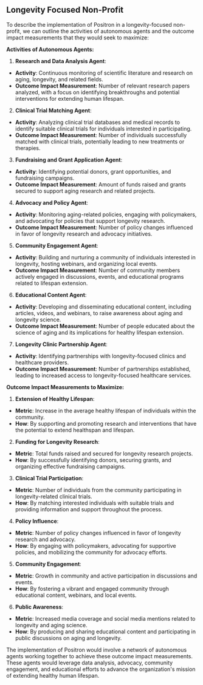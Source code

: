 ## Longevity Focused Non-Profit

To describe the implementation of Positron in a longevity-focused non-profit, we can outline the activities of autonomous agents and the outcome impact measurements that they would seek to maximize:

**Activities of Autonomous Agents:**

1. **Research and Data Analysis Agent**:
- **Activity**: Continuous monitoring of scientific literature and research on aging, longevity, and related fields.
- **Outcome Impact Measurement**: Number of relevant research papers analyzed, with a focus on identifying breakthroughs and potential interventions for extending human lifespan.

2. **Clinical Trial Matching Agent**:
- **Activity**: Analyzing clinical trial databases and medical records to identify suitable clinical trials for individuals interested in participating.
- **Outcome Impact Measurement**: Number of individuals successfully matched with clinical trials, potentially leading to new treatments or therapies.

3. **Fundraising and Grant Application Agent**:
- **Activity**: Identifying potential donors, grant opportunities, and fundraising campaigns.
- **Outcome Impact Measurement**: Amount of funds raised and grants secured to support aging research and related projects.

4. **Advocacy and Policy Agent**:
- **Activity**: Monitoring aging-related policies, engaging with policymakers, and advocating for policies that support longevity research.
- **Outcome Impact Measurement**: Number of policy changes influenced in favor of longevity research and advocacy initiatives.

5. **Community Engagement Agent**:
- **Activity**: Building and nurturing a community of individuals interested in longevity, hosting webinars, and organizing local events.
- **Outcome Impact Measurement**: Number of community members actively engaged in discussions, events, and educational programs related to lifespan extension.

6. **Educational Content Agent**:
- **Activity**: Developing and disseminating educational content, including articles, videos, and webinars, to raise awareness about aging and longevity science.
- **Outcome Impact Measurement**: Number of people educated about the science of aging and its implications for healthy lifespan extension.

7. **Longevity Clinic Partnership Agent**:
- **Activity**: Identifying partnerships with longevity-focused clinics and healthcare providers.
- **Outcome Impact Measurement**: Number of partnerships established, leading to increased access to longevity-focused healthcare services.

**Outcome Impact Measurements to Maximize:**

1. **Extension of Healthy Lifespan**:
- **Metric**: Increase in the average healthy lifespan of individuals within the community.
- **How**: By supporting and promoting research and interventions that have the potential to extend healthspan and lifespan.

2. **Funding for Longevity Research**:
- **Metric**: Total funds raised and secured for longevity research projects.
- **How**: By successfully identifying donors, securing grants, and organizing effective fundraising campaigns.

3. **Clinical Trial Participation**:
- **Metric**: Number of individuals from the community participating in longevity-related clinical trials.
- **How**: By matching interested individuals with suitable trials and providing information and support throughout the process.

4. **Policy Influence**:
- **Metric**: Number of policy changes influenced in favor of longevity research and advocacy.
- **How**: By engaging with policymakers, advocating for supportive policies, and mobilizing the community for advocacy efforts.

5. **Community Engagement**:
- **Metric**: Growth in community and active participation in discussions and events.
- **How**: By fostering a vibrant and engaged community through educational content, webinars, and local events.

6. **Public Awareness**:
- **Metric**: Increased media coverage and social media mentions related to longevity and aging science.
- **How**: By producing and sharing educational content and participating in public discussions on aging and longevity.

The implementation of Positron would involve a network of autonomous agents working together to achieve these outcome impact measurements. These agents would leverage data analysis, advocacy, community engagement, and educational efforts to advance the organization's mission of extending healthy human lifespan.
